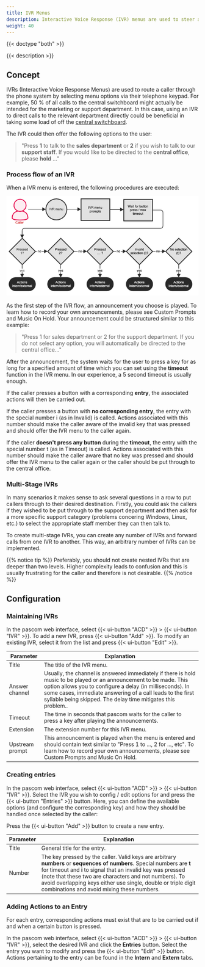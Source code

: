 ```yaml
---
title: IVR Menus
description: Interactive Voice Response (IVR) menus are used to steer and direct callers through option menus to enhance call routing and customer service.
weight: 40
---
```


{{< doctype "both" >}}
 
{{< description >}}

## Concept

IVRs (Interactive Voice Response Menus) are used to route a caller through the phone system by selecting menu options via their telephone keypad. For example, 50 % of all calls to the central switchboard might actually be intended for the marketing or support department. In this case, using an IVR to direct calls to the relevant department directly could be beneficial in taking some load of off the [central switchboard](https://www.pascom.net/en/call-center/ "pascom ContactCenter Tools").

The IVR could then offer the following options to the user:

> "Press **1** to talk to the **sales department** or **2** if you wish to talk to our **support staff**. If you would like to be directed to the **central office**, please **hold** ..."

### Process flow of an IVR

When a IVR menu is entered, the following procedures are executed:  

![IVR Call Flow](ivr-call-flow.en.png "pascom phone system IVR call flow")

As the first step of the IVR flow, an announcement you choose is played. To learn how to record your own announcements, please see Custom Prompts and Music On Hold. Your announcement could be structured similar to this example:

> "Press 1 for sales department or 2 for the support department. If you do not select any option, you will automatically be directed to the central office..."

After the announcement, the system waits for the user to press a key for as long for a specified amount of time which you can set using the **timeout** function in the IVR menu. In our experience, a 5 second timeout is usually enough.

If the caller presses a button with a corresponding **entry**, the associated actions will then be carried out.

If the caller presses a button with **no corresponding entry**, the entry with the special number i (as in Invalid) is called. Actions associated with this number should make the caller aware of the invalid key that was pressed and should offer the IVR menu to the caller again.

If the caller **doesn't press any button** during the **timeout**, the entry with the special number t (as in Timeout) is called. Actions associated with this number should make the caller aware that no key was pressed and should offer the IVR menu to the caller again or the caller should be put through to the central office.

### Multi-Stage IVRs

In many scenarios it makes sense to ask several questions in a row to put callers through to their desired destination. Firstly, you could ask the callers if they wished to be put through to the support department and then ask for a more specific support category (problems concering Windows, Linux, etc.) to select the appropriate staff member they can then talk to.

To create multi-stage IVRs, you can create any number of IVRs and forward calls from one IVR to another. This way, an arbitrary number of IVRs can be implemented.

{{% notice tip %}}
Preferably, you should not create nested IVRs that are deeper than two levels. Higher complexity leads to confusion and this is usually frustrating for the caller and therefore is not desirable.
{{% /notice %}}

## Configuration

### Maintaining IVRs

In the pascom web interface, select {{< ui-button "ACD" >}} > {{< ui-button "IVR" >}}. To add a new IVR, press {{< ui-button "Add" >}}. To modify an existing IVR, select it from the list and press {{< ui-button "Edit" >}}.

|Parameter|Explanation|
|---------|---------|
|Title|The title of the IVR menu.
|Answer channel|Usually, the channel is answered immediately if there is hold music to be played or an announcement to be made. This option allows you to configure a delay (in milliseconds). In some cases, immediate answering of a call leads to the first syllable being skipped. The delay time mitigates this problem..|
|Timeout|The time in seconds that pascom waits for the caller to press a key after playing the announcements.
|Extension|The extension number for this IVR menu.|
|Upstream prompt|This announcement is played when the menu is entered and should contain text similar to "Press 1 to ..., 2 for ..., etc". To learn how to record your own announcements, please see Custom Prompts and Music On Hold.|

### Creating entries

In the pascom web interface, select {{< ui-button "ACD" >}} > {{< ui-button "IVR" >}}. Select the IVR you wish to config / edit options for and press the {{< ui-button "Entries" >}} button. Here, you can define the available options (and configure the corresponding key) and how they should be handled once selected by the caller:

Press the {{< ui-button "Add" >}} button to create a new entry.


|Parameter|Explanation|
|---------|---------|
|Title|General title for the entry.|
|Number| The key pressed by the caller. Valid keys are arbitrary **numbers** or **sequences of numbers**. Special numbers are **t** for timeout and **i** to signal that an invalid key was pressed (note that these two are characters and not numbers). To avoid overlapping keys either use single, double or triple digit combinations and avoid mixing these numbers.|

### Adding Actions to an Entry

For each entry, corresponding actions must exist that are to be carried out if and when a certain button is pressed.

In the pascom web interface, select {{< ui-button "ACD" >}} > {{< ui-button "IVR" >}}, select the desired IVR and click the **Entries** button. Select the entry you want to modify and press the {{< ui-button "Edit" >}} button. Actions pertaining to the entry can be found in the **Intern** and **Extern** tabs.
